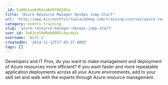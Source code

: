 ```yaml
---
_id: 5a88e1aebd6dca0d5f0d285a
title: "Azure Resource Manager DevOps Jump Start"
url: 'http://www.microsoftvirtualacademy.com/training-courses/azure-resource-manager-devops-jump-start'
category: events-training
slug: 'azure-resource-manager-devops-jump-start'
user_id: 5a83ce59d6eb0005c4ecda2c
username: 'bill-s'
createdOn: '2014-11-12T17:45:37.000Z'
tags: []
---
```


Developers and IT Pros, do you want to make management and deployment of Azure resources more efficient? If you want faster and more repeatable application deployments across all your Azure environments, add to your skill set and walk with the experts through Azure resource management.
